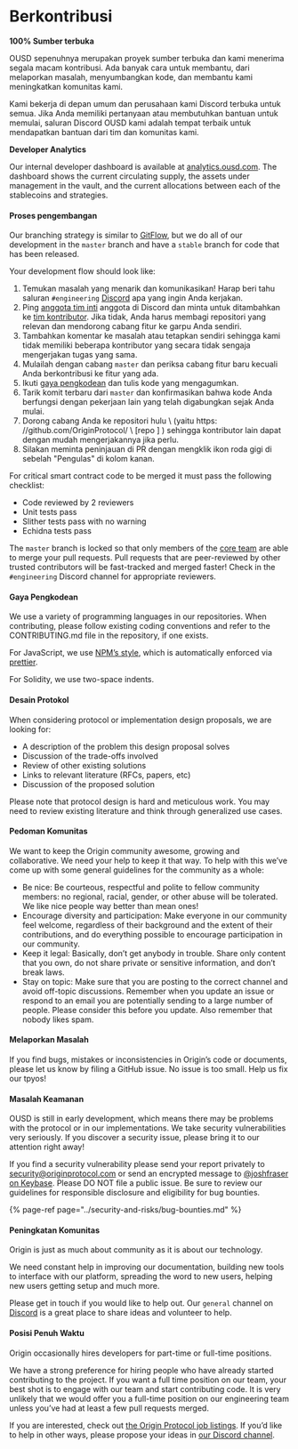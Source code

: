 # Berkontribusi

**100% Sumber terbuka**

OUSD sepenuhnya merupakan proyek sumber terbuka dan kami menerima segala macam kontribusi. Ada banyak cara untuk membantu, dari melaporkan masalah, menyumbangkan kode, dan membantu kami meningkatkan komunitas kami.

Kami bekerja di depan umum dan perusahaan kami Discord terbuka untuk semua. Jika Anda memiliki pertanyaan atau membutuhkan bantuan untuk memulai, saluran Discord OUSD kami adalah tempat terbaik untuk mendapatkan bantuan dari tim dan komunitas kami.

**Developer Analytics**

Our internal developer dashboard is available at [analytics.ousd.com](https://analytics.ousd.com). The dashboard shows the current circulating supply, the assets under management in the vault, and the current allocations between each of the stablecoins and strategies.

#### Proses pengembangan

Our branching strategy is similar to [GitFlow](http://nvie.com/posts/a-successful-git-branching-model/), but we do all of our development in the `master` branch and have a `stable` branch for code that has been released.

Your development flow should look like:

1. Temukan masalah yang menarik dan komunikasikan! Harap beri tahu saluran `#engineering` [Discord](https://discord.gg/jyxpUSe) apa yang ingin Anda kerjakan.
2. Ping [anggota tim inti](https://github.com/orgs/OriginProtocol/teams/core/members) anggota di Discord dan minta untuk ditambahkan ke [tim kontributor](https://github.com/orgs/OriginProtocol/teams/contributors). Jika tidak, Anda harus membagi repositori yang relevan dan mendorong cabang fitur ke garpu Anda sendiri.
3. Tambahkan komentar ke masalah atau tetapkan sendiri sehingga kami tidak memiliki beberapa kontributor yang secara tidak sengaja mengerjakan tugas yang sama.
4. Mulailah dengan cabang `master` dan periksa cabang fitur baru kecuali Anda berkontribusi ke fitur yang ada.
5. Ikuti [gaya pengkodean](https://docs.originprotocol.com/guides/getting_started/contributing.html#contributing-email-coding-style) dan tulis kode yang mengagumkan.
6. Tarik komit terbaru dari `master` dan konfirmasikan bahwa kode Anda berfungsi dengan pekerjaan lain yang telah digabungkan sejak Anda mulai.
7. Dorong cabang Anda ke repositori hulu \ (yaitu https: //github.com/OriginProtocol/ \ [repo \] \) sehingga kontributor lain dapat dengan mudah mengerjakannya jika perlu.
8. Silakan meminta peninjauan di PR dengan mengklik ikon roda gigi di sebelah "Pengulas" di kolom kanan.

For critical smart contract code to be merged it must pass the following checklist:

*  Code reviewed by 2 reviewers
*  Unit tests pass
*  Slither tests pass with no warning
*  Echidna tests pass

The `master` branch is locked so that only members of the [core team](https://github.com/orgs/OriginProtocol/teams/core) are able to merge your pull requests. Pull requests that are peer-reviewed by other trusted contributors will be fast-tracked and merged faster! Check in the `#engineering` Discord channel for appropriate reviewers.

#### Gaya Pengkodean

We use a variety of programming languages in our repositories. When contributing, please follow existing coding conventions and refer to the CONTRIBUTING.md file in the repository, if one exists.

For JavaScript, we use [NPM’s style](https://docs.npmjs.com/misc/coding-style), which is automatically enforced via [prettier](https://prettier.io/).

For Solidity, we use two-space indents.

#### Desain Protokol

When considering protocol or implementation design proposals, we are looking for:

* A description of the problem this design proposal solves
* Discussion of the trade-offs involved
* Review of other existing solutions
* Links to relevant literature \(RFCs, papers, etc\)
* Discussion of the proposed solution

Please note that protocol design is hard and meticulous work. You may need to review existing literature and think through generalized use cases.

#### Pedoman Komunitas

We want to keep the Origin community awesome, growing and collaborative. We need your help to keep it that way. To help with this we’ve come up with some general guidelines for the community as a whole:

* Be nice: Be courteous, respectful and polite to fellow community members: no regional, racial, gender, or other abuse will be tolerated. We like nice people way better than mean ones!
* Encourage diversity and participation: Make everyone in our community feel welcome, regardless of their background and the extent of their contributions, and do everything possible to encourage participation in our community.
* Keep it legal: Basically, don’t get anybody in trouble. Share only content that you own, do not share private or sensitive information, and don’t break laws.
* Stay on topic: Make sure that you are posting to the correct channel and avoid off-topic discussions. Remember when you update an issue or respond to an email you are potentially sending to a large number of people. Please consider this before you update. Also remember that nobody likes spam.

#### Melaporkan Masalah

If you find bugs, mistakes or inconsistencies in Origin’s code or documents, please let us know by filing a GitHub issue. No issue is too small. Help us fix our tpyos!

#### Masalah Keamanan

OUSD is still in early development, which means there may be problems with the protocol or in our implementations. We take security vulnerabilities very seriously. If you discover a security issue, please bring it to our attention right away!

If you find a security vulnerability please send your report privately to [security@originprotocol.com](mailto:security@originprotocol.com) or send an encrypted message to [@joshfraser on Keybase](https://keybase.io/joshfraser). Please DO NOT file a public issue. Be sure to review our guidelines for responsible disclosure and eligibility for bug bounties.

{% page-ref page="../security-and-risks/bug-bounties.md" %}

#### **Peningkatan Komunitas**

Origin is just as much about community as it is about our technology.

We need constant help in improving our documentation, building new tools to interface with our platform, spreading the word to new users, helping new users getting setup and much more.

Please get in touch if you would like to help out. Our `general` channel on [Discord](https://www.originprotocol.com/discord) is a great place to share ideas and volunteer to help.

#### Posisi Penuh Waktu

Origin occasionally hires developers for part-time or full-time positions.

We have a strong preference for hiring people who have already started contributing to the project. If you want a full time position on our team, your best shot is to engage with our team and start contributing code. It is very unlikely that we would offer you a full-time position on our engineering team unless you’ve had at least a few pull requests merged.

If you are interested, check out [the Origin Protocol job listings](https://angel.co/originprotocol/jobs). If you’d like to help in other ways, please propose your ideas in [our Discord channel](https://www.originprotocol.com/discord).



